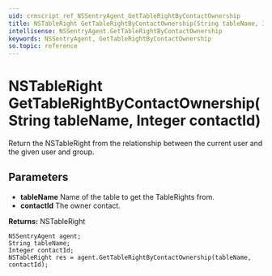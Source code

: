 ```yaml
---
uid: crmscript_ref_NSSentryAgent_GetTableRightByContactOwnership
title: NSTableRight GetTableRightByContactOwnership(String tableName, Integer contactId)
intellisense: NSSentryAgent.GetTableRightByContactOwnership
keywords: NSSentryAgent, GetTableRightByContactOwnership
so.topic: reference
---
```


# NSTableRight GetTableRightByContactOwnership(String tableName, Integer contactId)

Return the NSTableRight from the relationship between the current user and the given user and group.

## Parameters

* **tableName** Name of the table to get the TableRights from.
* **contactId** The owner contact.

**Returns:** NSTableRight

```crmscript
NSSentryAgent agent;
String tableName;
Integer contactId;
NSTableRight res = agent.GetTableRightByContactOwnership(tableName, contactId);
```

